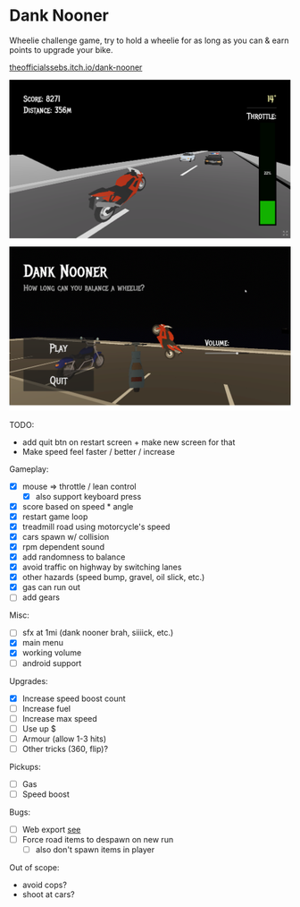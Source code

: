# Dank Nooner

Wheelie challenge game, try to hold a wheelie for as long as you can & earn points to upgrade your bike.

[theofficialssebs.itch.io/dank-nooner](https://theofficialssebs.itch.io/dank-nooner)

![Screenshot01](./img/screenshot01.png)
![Screenshot02](./img/screenshot02.png)

TODO:
- add quit btn on restart screen + make new screen for that
- Make speed feel faster / better / increase

Gameplay:
- [x] mouse => throttle / lean control
  - [x] also support keyboard press
- [x] score based on speed * angle
- [x] restart game loop
- [x] treadmill road using motorcycle's speed
- [x] cars spawn w/ collision
- [x] rpm dependent sound
- [x] add randomness to balance
- [x] avoid traffic on highway by switching lanes
- [x] other hazards (speed bump, gravel, oil slick, etc.)
- [x] gas can run out
- [ ] add gears

Misc:
- [ ] sfx at 1mi (dank nooner brah, siiiick, etc.)
- [x] main menu
- [x] working volume
- [ ] android support

Upgrades:
- [x] Increase speed boost count
- [ ] Increase fuel
- [ ] Increase max speed
- [ ] Use up $
- [ ] Armour (allow 1-3 hits)
- [ ] Other tricks (360, flip)?

Pickups:
- [ ] Gas
- [ ] Speed boost

Bugs:
- [ ] Web export [see](https://forum.godotengine.org/t/mouse-jumps-on-exported-web-build/57385)
- [ ] Force road items to despawn on new run
  - [ ] also don't spawn items in player

Out of scope:
- avoid cops?
- shoot at cars?
